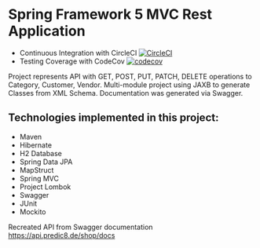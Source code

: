 # Spring Framework 5 MVC Rest Application
* Continuous Integration with CircleCI [![CircleCI](https://circleci.com/gh/OlegPod/spring5-mvc-rest.svg?style=svg)](https://circleci.com/gh/OlegPod/spring5-mvc-rest)
* Testing Coverage with CodeCov [![codecov](https://codecov.io/gh/OlegPod/spring5-mvc-rest/branch/master/graph/badge.svg)](https://codecov.io/gh/OlegPod/spring5-mvc-rest)

Project represents API with GET, POST, PUT, PATCH, DELETE operations to Category, Customer, Vendor.
Multi-module project using JAXB to generate Classes from XML Schema. Documentation was generated via Swagger.

## Technologies implemented in this project:

* Maven
* Hibernate
* H2 Database
* Spring Data JPA
* MapStruct
* Spring MVC
* Project Lombok
* Swagger
* JUnit
* Mockito

Recreated API from Swagger documentation https://api.predic8.de/shop/docs
